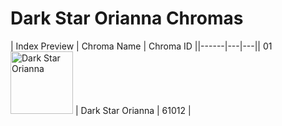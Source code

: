 # Dark Star Orianna Chromas

| Index  Preview | Chroma Name | Chroma ID ||------|---|---|| 01  <img src='https://raw.communitydragon.org/latest/plugins/rcp-be-lol-game-data/global/default/v1/champion-chroma-images/61/61012.png' alt='Dark Star Orianna' width='100'> | Dark Star Orianna | 61012 |